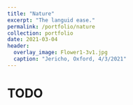 ```yaml
---
title: "Nature"
excerpt: "The languid ease."
permalink: /portfolio/nature
collection: portfolio
date: 2021-03-04
header:
  overlay_image: Flower1-3v1.jpg
  caption: "Jericho, Oxford, 4/3/2021"
---
```


# TODO